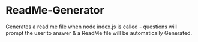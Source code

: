 # ReadMe-Generator
Generates a read me file when node index.js is called - questions will prompt the user to answer &amp; a ReadMe file will be automatically Generated.
